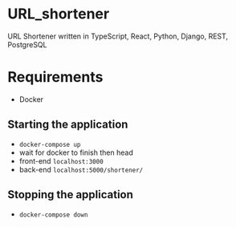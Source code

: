 # URL_shortener
URL Shortener written in TypeScript, React, Python, Django, REST, PostgreSQL

# Requirements 
- Docker
## Starting the application
- ```docker-compose up```
- wait for docker to finish then head
- front-end `localhost:3000`
- back-end `localhost:5000/shortener/`
## Stopping the application
- ```docker-compose down```